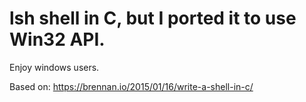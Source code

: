 # lsh shell in C, but I ported it to use Win32 API. 

Enjoy windows users.

Based on: https://brennan.io/2015/01/16/write-a-shell-in-c/